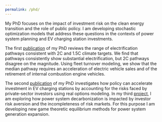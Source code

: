 ```yaml
---
permalink: /phd/
---
```

My PhD focuses on the impact of investment risk on the clean energy transition and the role of public policy. I am developing stochastic optimization models that address these questions in the contexts of power system planning and EV charging station investments. 

The first [publication](https://onlinelibrary.wiley.com/doi/10.1002/9783527831425.ch8) of my PhD reviews the range of electrification pathways consistent with 2C and 1.5C climate targets. We find that pathways consistently show substantial electrification, but 2C pathways disagree on the magnitude. Using fleet turnover modeling, we show that the median pathway requires an acceleration of electric vehicle sales and of the retirement of internal combustion engine vehicles. 

The second [publication](https://www.sciencedirect.com/science/article/pii/S0301421523002884) of my PhD investigates how policy can accelerate investment in EV charging stations by accounting for the risks faced by private-sector investors using real options modeling. In my third [project](https://ceepr.mit.edu/workingpaper/consequences-of-the-missing-risk-market-problem-for-power-system-emissions/), I am exploring how power system decarbonization is impacted by investor risk aversion and the incompleteness of risk markets. For this purpose I am developing new game theoretic equilibrium methods for power system generation expansion.
